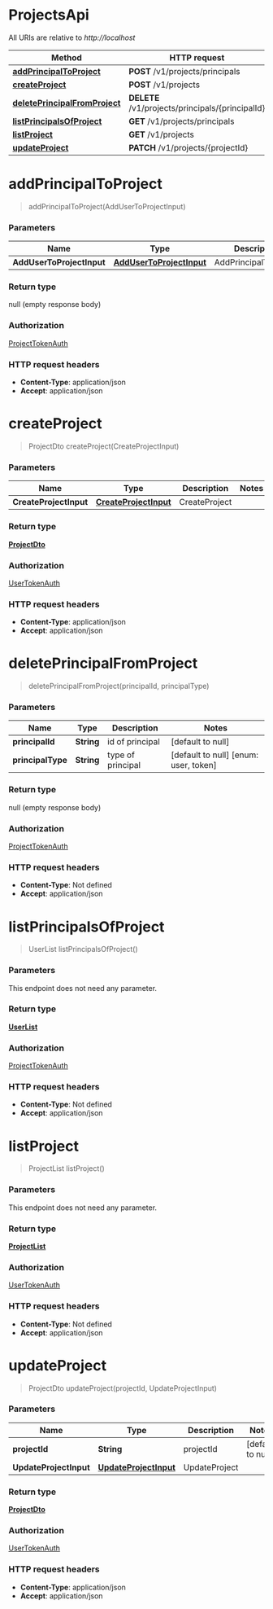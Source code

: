 # ProjectsApi

All URIs are relative to _http://localhost_

| Method                                                                      | HTTP request                                     | Description |
| --------------------------------------------------------------------------- | ------------------------------------------------ | ----------- |
| [**addPrincipalToProject**](ProjectsApi.md#addPrincipalToProject)           | **POST** /v1/projects/principals                 |             |
| [**createProject**](ProjectsApi.md#createProject)                           | **POST** /v1/projects                            |             |
| [**deletePrincipalFromProject**](ProjectsApi.md#deletePrincipalFromProject) | **DELETE** /v1/projects/principals/{principalId} |             |
| [**listPrincipalsOfProject**](ProjectsApi.md#listPrincipalsOfProject)       | **GET** /v1/projects/principals                  |             |
| [**listProject**](ProjectsApi.md#listProject)                               | **GET** /v1/projects                             |             |
| [**updateProject**](ProjectsApi.md#updateProject)                           | **PATCH** /v1/projects/{projectId}               |             |

<a name="addPrincipalToProject"></a>

# **addPrincipalToProject**

> addPrincipalToProject(AddUserToProjectInput)

### Parameters

| Name                      | Type                                                            | Description           | Notes |
| ------------------------- | --------------------------------------------------------------- | --------------------- | ----- |
| **AddUserToProjectInput** | [**AddUserToProjectInput**](../Models/AddUserToProjectInput.md) | AddPrincipalToProject |       |

### Return type

null (empty response body)

### Authorization

[ProjectTokenAuth](../README.md#ProjectTokenAuth)

### HTTP request headers

- **Content-Type**: application/json
- **Accept**: application/json

<a name="createProject"></a>

# **createProject**

> ProjectDto createProject(CreateProjectInput)

### Parameters

| Name                   | Type                                                      | Description   | Notes |
| ---------------------- | --------------------------------------------------------- | ------------- | ----- |
| **CreateProjectInput** | [**CreateProjectInput**](../Models/CreateProjectInput.md) | CreateProject |       |

### Return type

[**ProjectDto**](../Models/ProjectDto.md)

### Authorization

[UserTokenAuth](../README.md#UserTokenAuth)

### HTTP request headers

- **Content-Type**: application/json
- **Accept**: application/json

<a name="deletePrincipalFromProject"></a>

# **deletePrincipalFromProject**

> deletePrincipalFromProject(principalId, principalType)

### Parameters

| Name              | Type       | Description       | Notes                                 |
| ----------------- | ---------- | ----------------- | ------------------------------------- |
| **principalId**   | **String** | id of principal   | [default to null]                     |
| **principalType** | **String** | type of principal | [default to null] [enum: user, token] |

### Return type

null (empty response body)

### Authorization

[ProjectTokenAuth](../README.md#ProjectTokenAuth)

### HTTP request headers

- **Content-Type**: Not defined
- **Accept**: application/json

<a name="listPrincipalsOfProject"></a>

# **listPrincipalsOfProject**

> UserList listPrincipalsOfProject()

### Parameters

This endpoint does not need any parameter.

### Return type

[**UserList**](../Models/UserList.md)

### Authorization

[ProjectTokenAuth](../README.md#ProjectTokenAuth)

### HTTP request headers

- **Content-Type**: Not defined
- **Accept**: application/json

<a name="listProject"></a>

# **listProject**

> ProjectList listProject()

### Parameters

This endpoint does not need any parameter.

### Return type

[**ProjectList**](../Models/ProjectList.md)

### Authorization

[UserTokenAuth](../README.md#UserTokenAuth)

### HTTP request headers

- **Content-Type**: Not defined
- **Accept**: application/json

<a name="updateProject"></a>

# **updateProject**

> ProjectDto updateProject(projectId, UpdateProjectInput)

### Parameters

| Name                   | Type                                                      | Description   | Notes             |
| ---------------------- | --------------------------------------------------------- | ------------- | ----------------- |
| **projectId**          | **String**                                                | projectId     | [default to null] |
| **UpdateProjectInput** | [**UpdateProjectInput**](../Models/UpdateProjectInput.md) | UpdateProject |                   |

### Return type

[**ProjectDto**](../Models/ProjectDto.md)

### Authorization

[UserTokenAuth](../README.md#UserTokenAuth)

### HTTP request headers

- **Content-Type**: application/json
- **Accept**: application/json
